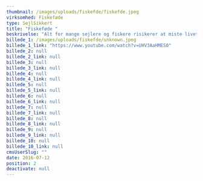 ```yaml
---
thumbnail: /images/uploads/fiskefde/fiskefde.jpeg
virksomhed: Fiskeføde
type: SejlSikkert
title: "Fiskeføde "
beskrivelse: "Alt for mange sejlere og fiskere risikerer at miste livet, fordi de ikke bruger redningsvest. I et forsøg på at minde dem om risikoen, skabte vi, i samarbejde med SejlSikkert, en ny slags organisk fiskefoder – fremstillet af druknede sejlere og fiskere. Produktet hedder ’Fiskeføde’ og findes i fiskeri- og grejbutikker over hele landet. Planen er at fortsætte produktionen, indtil der ikke sker flere drukneulykker.(Produktets rigtige indhold er en forretningshemmelighed.)\n\n"
billede_1: /images/uploads/fiskefde/unknown.jpeg
billede_1_link: "https://www.youtube.com/watch?v=UHV3AaHMES0"
billede_2: null
billede_2_link: null
billede_3: null
billede_3_link: null
billede_4: null
billede_4_link: null
billede_5: null
billede_5_link: null
billede_6: null
billede_6_link: null
billede_7: null
billede_7_link: null
billede_8: null
billede_8_link: null
billede_9: null
billede_9_link: null
billede_10: null
billede_10_link: null
cmsUserSlug: ""
date: 2016-07-12 
position: 2
deactivate: null
---
```


